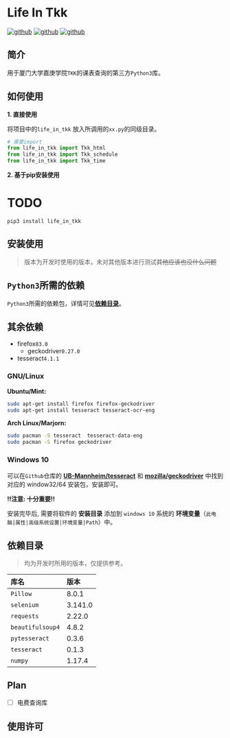 # Life In Tkk

<p aligen="center">
<a href="https://github.com/snowdreams1006"><img src="https://img.shields.io/badge/XUJC-Life%20In%20Tkk-blue.svg" alt="github"></a>
<a href="https://github.com/snowdreams1006"><img src="https://img.shields.io/github/languages/top/Mirasire/Life-In-Tkk.svg" alt="github"></a>
<a href="https://github.com/snowdreams1006"><img src="https://img.shields.io/github/license/Mirasire/Life-In-Tkk" alt="github"></a>
</p>

## 简介

用于厦门大学嘉庚学院`TKK`的课表查询的第三方`Python3`库。

## 如何使用

__1. 直接使用__

将项目中的`life_in_tkk` 放入所调用的`xx.py`的同级目录。

```python
# 需要import
from life_in_tkk import Tkk_html
from life_in_tkk import Tkk_schedule
from life_in_tkk import Tkk_time
```

__2. 基于pip安装使用__

# TODO
```
pip3 install life_in_tkk
```

## 安装使用

> 版本为开发时使用的版本，未对其他版本进行测试~~其他应该也没什么问题~~

## `Python3`所需的依赖

`Python3`所需的依赖包，详情可见[**依赖目录**](#依赖目录)。

## 其余依赖

- firefox`83.0`
  - geckodriver`0.27.0`
- tesseract`4.1.1`

### GNU/Linux

__Ubuntu/Mint:__

```bash
sudo apt-get install firefox firefox-geckodriver 
sudo apt-get install tesseract tesseract-ocr-eng
```
__Arch Linux/Marjorn:__

```bash
sudo pacman -S tesseract  tesseract-data-eng
sudo pacman -S firefox geckodriver 
```
### Windows 10

可以在`Github`仓库的 [**UB-Mannheim/tesseract**](https://github.com/UB-Mannheim/tesseract/wiki) 和 [**mozilla/geckodriver**](https://github.com/mozilla/geckodriver/releases) 中找到对应的 window32/64 安装包，安装即可。

__!!注意: 十分重要!!__

安装完毕后, 需要将软件的 __安装目录__ 添加到 `windows 10` 系统的 __环境变量__（`此电脑|属性|高级系统设置|环境变量|Path`）中。

## 依赖目录

> 均为开发时所用的版本，仅提供参考。

| 库名             | 版本    |
|:-----------------|:--------|
| `Pillow`         | 8.0.1   |
| `selenium`       | 3.141.0 |
| `requests`       | 2.22.0  |
| `beautifulsoup4` | 4.8.2   |
| `pytesseract`    | 0.3.6   |
| `tesseract`      | 0.1.3   |
| `numpy`          | 1.17.4  |


## Plan

- [ ] 电费查询库

## 使用许可
